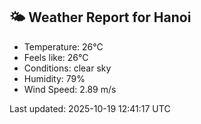 <!-- WEATHER-START -->
## 🌤 Weather Report for Hanoi

- Temperature: 26°C
- Feels like: 26°C
- Conditions: clear sky
- Humidity: 79%
- Wind Speed: 2.89 m/s

Last updated: 2025-10-19 12:41:17 UTC
<!-- WEATHER-END -->
